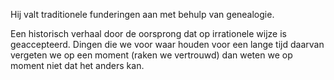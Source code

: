Hij valt traditionele funderingen aan met behulp van genealogie.

Een historisch verhaal door de oorsprong dat op irrationele wijze is geaccepteerd.
Dingen die we voor waar houden voor een lange tijd daarvan vergeten we op een moment (raken we vertrouwd) dan weten we op moment niet dat het anders kan.

